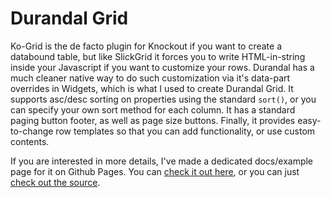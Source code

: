 # Durandal Grid

Ko-Grid is the de facto plugin for Knockout if you want to create a databound table, but like SlickGrid it forces you to write HTML-in-string inside your Javascript if you want to customize your rows. Durandal has a much cleaner native way to do such customization via it's data-part overrides in Widgets, which is what I used to create Durandal Grid. It supports asc/desc sorting on properties using the standard <code>sort()</code>, or you can specify your own sort method for each column. It has a standard paging button footer, as well as page size buttons. Finally, it provides easy-to-change row templates so that you can add functionality, or use custom contents.

If you are interested in more details, I've made a dedicated docs/example page for it on Github Pages. You can [check it out here](http://tyrsius.github.io/durandal-grid/), or you can just [check out the source](https://github.com/tyrsius/durandal-grid).